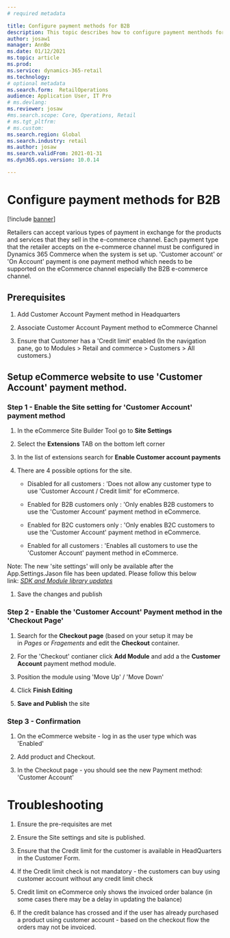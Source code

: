 ```yaml
---
# required metadata

title: Configure payment methods for B2B
description: This topic describes how to configure payment menthods for B2B e-commerce sites.
author: josaw1
manager: AnnBe
ms.date: 01/12/2021
ms.topic: article
ms.prod: 
ms.service: dynamics-365-retail
ms.technology: 
# optional metadata
ms.search.form:  RetailOperations
audience: Application User, IT Pro
# ms.devlang: 
ms.reviewer: josaw
#ms.search.scope: Core, Operations, Retail
# ms.tgt_pltfrm: 
# ms.custom: 
ms.search.region: Global
ms.search.industry: retail
ms.author: josaw
ms.search.validFrom: 2021-01-31
ms.dyn365.ops.version: 10.0.14

---
```


# Configure payment methods for B2B

[!include [banner](../../includes/banner.md)]

Retailers can accept various types of payment in exchange for the
products and services that they sell in the e-commerce channel. Each
payment type that the retailer accepts on the e-commerce channel must be
configured in Dynamics 365 Commerce when the system is set up. 'Customer
account' or 'On Account' payment is one payment method which needs to be
supported on the eCommerce channel especially the B2B e-commerce
channel. 

## Prerequisites

1.  Add Customer Account Payment method in Headquarters 

2.  Associate Customer Account Payment method to eCommerce Channel 

3.  Ensure that Customer has a 'Credit limit' enabled (In the navigation
    pane, go to Modules &gt; Retail and commerce &gt; Customers &gt; All
    customers.) 

## Setup eCommerce website to use 'Customer Account' payment method.

### Step 1 - Enable the Site setting for 'Customer Account' payment method

1.  In the eCommerce Site Builder Tool go to **Site Settings**

2.  Select the **Extensions** TAB on the bottom left corner

3.  In the list of extensions search for **Enable Customer account
    payments**

4.  There are 4 possible options for the site.

    -   Disabled for all customers : 'Does not allow any customer type
        to use 'Customer Account / Credit limit' for eCommerce.

    -   Enabled for B2B customers only : 'Only enables B2B customers to
        use the 'Customer Account' payment method in eCommerce.

    -   Enabled for B2C customers only : 'Only enables B2C customers to
        use the 'Customer Account' payment method in eCommerce.

    -   Enabled for all customers : 'Enables all customers to use the
        'Customer Account' payment method in eCommerce.

Note: The new 'site settings' will only be available after the
App.Settings.Jason file has been updated. Please follow this below
link: [*SDK and Module library
updates*](https://docs.microsoft.com/en-us/dynamics365/commerce/e-commerce-extensibility/sdk-updates)

1.  Save the changes and publish

### Step 2 - Enable the 'Customer Account' Payment method in the 'Checkout Page'

1.  Search for the **Checkout page** (based on your setup it may be
    in *Pages* or *Fragements* and edit the **Checkout** container.

2.  For the 'Checkout' contianer click **Add Module** and add a
    the **Customer Account** payment method module.



1.  Position the module using 'Move Up' / 'Move Down'

2.  Click **Finish Editing**

3. **Save and Publish** the site

### Step 3 - Confirmation

1.  On the eCommerce website - log in as the user type which was
    'Enabled'

2.  Add product and Checkout.

3.  In the Checkout page - you should see the new Payment method:
    'Customer Account'

# Troubleshooting

1.  Ensure the pre-requisites are met

2.  Ensure the Site settings and site is published.

3.  Ensure that the Credit limit for the customer is available in
    HeadQuarters in the Customer Form.

4.  If the Credit limit check is not mandatory - the customers can buy
    using customer account without any credit limit check

5.  Credit limit on eCommerce only shows the invoiced order balance (in
    some cases there may be a delay in updating the balance)

6.  If the credit balance has crossed and if the user has already
    purchased a product using customer account - based on the checkout
    flow the orders may not be invoiced.


